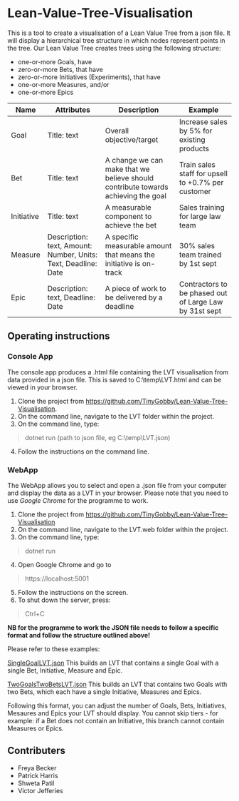 # Lean-Value-Tree-Visualisation

This is a tool to create a visualisation of a Lean Value Tree from a json file. It will display a hierarchical tree structure in which nodes represent points in the tree. Our Lean Value Tree creates trees using the following structure:

- one-or-more Goals, have
- zero-or-more Bets, that have
- zero-or-more Initiatives (Experiments), that have
- one-or-more Measures, and/or
- one-or-more Epics

|Name	| Attributes |	Description	| Example |
|-----|------------|--------------|---------|
|Goal	|Title: text | Overall objective/target	| Increase sales by 5% for existing products |
|Bet	|Title: text |A change we can make that we believe should contribute towards achieving the goal	| Train sales staff for upsell to +0.7% per customer |
|Initiative	|Title: text	|A measurable component to achieve the bet	| Sales training for large law team|
|Measure	|Description: text, Amount: Number, Units: Text, Deadline: Date	| A specific measurable amount that means the initiative is on-track	| 30% sales team trained by 1st sept |
|Epic	| Description: text, Deadline: Date	| A piece of work to be delivered by a deadline	| Contractors to be phased out of Large Law by 31st sept|


## Operating instructions
### Console App
The console app produces a .html file containing the LVT visualisation from data provided in a json file.
This is saved to C:\temp\LVT.html and can be viewed in your browser.

1) Clone the project from https://github.com/TinyGobby/Lean-Value-Tree-Visualisation. 
2) On the command line, navigate to the LVT folder within the project.
3) On the command line, type:
> dotnet run (path to json file, eg C:\temp\LVT.json)
4) Follow the instructions on the command line.

	
### WebApp
The WebApp allows you to select and open a .json file from your computer and display the data as a LVT in your browser.
Please note that you need to use _Google Chrome_ for the programme to work.

1) Clone the project from https://github.com/TinyGobby/Lean-Value-Tree-Visualisation
2) On the command line, navigate to the LVT.web folder within the project.
3) On the command line, type:
> dotnet run
4) Open Google Chrome and go to
> https://localhost:5001
5) Follow the instructions on the screen.
6) To shut down the server, press:
> Ctrl+C

**NB for the programme to work the JSON file needs to follow a specific format and follow the structure outlined above!**

Please refer to these examples:

[SingleGoalLVT.json](LVT/SingleBranchLVT.json)
This builds an LVT that contains a single Goal with a single Bet, Initiative, Measure and Epic.

[TwoGoalsTwoBetsLVT.json](LVT/TwoGoalsTwoBetsLVT.json)
This builds an LVT that contains two Goals with two Bets, which each have a single Initiative, Measures and Epics.

Following this format, you can adjust the number of Goals, Bets, Initiatives, Mesaures and Epics your LVT should display.
You cannot skip tiers - for example: if a Bet does not contain an Initiative, this branch cannot contain Measures or Epics. 

## Contributers

- Freya Becker 
- Patrick Harris
- Shweta Patil
- Victor Jefferies
